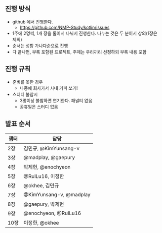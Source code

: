 ## 진행 방식
- github 에서 진행한다.
  - https://github.com/NMP-Study/kotlin/issues
- 1주에 2명씩, 1개 장을 둘이서 나눠서 진행한다. 나누는 것은 두 분이서 상의(1장은 제외)
- 순서는 성함 가나다순으로 진행
- 다 끝나면, 부록 포함된 프로젝트, 주제는 우리끼리 선정하되 부록 내용 포함

## 진행 규칙
- 준비를 못한 경우
  - 나중에 회사가서 사내 커피 쏘기!
- 스터디 불참시
  - 3명이상 불참하면 연기한다. 패널티 없음
  - 공휴일은 스터디 없음

## 발표 순서
챕터 | 담당
--|--
2장 | 김민규, @KimYunsang-v
3장 | @madplay, @gaepury
4장 | 박제현, @enochyeon
5장 | @RulLu16, 이정한
6장 | @okhee, 김민규
7장 | @KimYunsang-v, @madplay
8장 | @gaepury, 박제현
9장 | @enochyeon, @RulLu16
10장 | 이정한, @okhee
